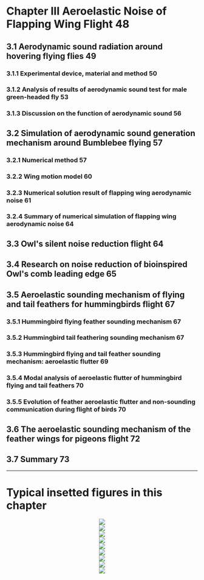 ﻿# Chapter III Aeroelastic Noise of Flapping Wing Flight								48

## 3.1 Aerodynamic sound radiation around hovering flying flies							49

### 3.1.1 Experimental device, material and method								50

### 3.1.2 Analysis of results of aerodynamic sound test for male green-headed fly				53

### 3.1.3 Discussion on the function of aerodynamic sound							56

## 3.2 Simulation of aerodynamic sound generation mechanism around Bumblebee flying				57

### 3.2.1 Numerical method											57

### 3.2.2 Wing motion model											60

### 3.2.3 Numerical solution result of flapping wing aerodynamic noise						61

### 3.2.4 Summary of numerical simulation of flapping wing aerodynamic noise					64

## 3.3 Owl's silent noise reduction flight									64

## 3.4 Research on noise reduction of bioinspired Owl's comb leading edge					65

## 3.5 Aeroelastic sounding mechanism of flying and tail feathers for hummingbirds flight			67

### 3.5.1 Hummingbird flying feather sounding mechanism								67

### 3.5.2 Hummingbird tail feathering sounding mechanism							67

### 3.5.3 Hummingbird flying and tail feather sounding mechanism: aeroelastic flutter				69

### 3.5.4 Modal analysis of aeroelastic flutter of hummingbird flying and tail feathers				70

### 3.5.5 Evolution of feather aeroelastic flutter and non-sounding communication during flight of birds	70

## 3.6 The aeroelastic sounding mechanism of the feather wings for pigeons flight				72

## 3.7 Summary													73
--------------------------------------------------------------------------------------------------------- 
# Typical insetted figures in this chapter
<div align=center>
<img src="https://github.com/xijunke/Conceptual-design-and-application-of-insect-bioinspired-FWMAV/blob/v1.0/Chapter3/pic_png/typicalPic1.png" />
</div>

<div align=center>
<img src="https://github.com/xijunke/Conceptual-design-and-application-of-insect-bioinspired-FWMAV/blob/v1.0/Chapter3/pic_png/typicalPic2.png" />
</div>

<div align=center>
<img src="https://github.com/xijunke/Conceptual-design-and-application-of-insect-bioinspired-FWMAV/blob/v1.0/Chapter3/pic_png/typicalPic3.png" />
</div>

<div align=center>
<img src="https://github.com/xijunke/Conceptual-design-and-application-of-insect-bioinspired-FWMAV/blob/v1.0/Chapter3/pic_png/typicalPic4.png" />
</div>

<div align=center>
<img src="https://github.com/xijunke/Conceptual-design-and-application-of-insect-bioinspired-FWMAV/blob/v1.0/Chapter3/pic_png/typicalPic5.png" />
</div>

<div align=center>
<img src="https://github.com/xijunke/Conceptual-design-and-application-of-insect-bioinspired-FWMAV/blob/v1.0/Chapter3/pic_png/typicalPic6.png" />
</div>

<div align=center>
<img src="https://github.com/xijunke/Conceptual-design-and-application-of-insect-bioinspired-FWMAV/blob/v1.0/Chapter3/pic_png/typicalPic7.png" />
</div>

<div align=center>
<img src="https://github.com/xijunke/Conceptual-design-and-application-of-insect-bioinspired-FWMAV/blob/v1.0/Chapter3/pic_png/typicalPic8.png" />
</div>

<div align=center>
<img src="https://github.com/xijunke/Conceptual-design-and-application-of-insect-bioinspired-FWMAV/blob/v1.0/Chapter3/pic_png/typicalPic9.png" />
</div>